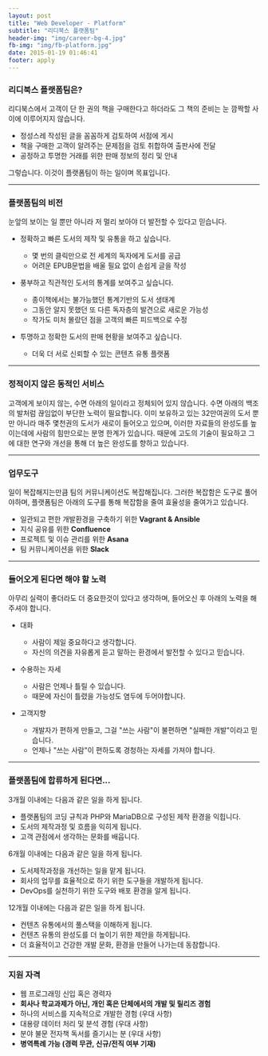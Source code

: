 ```yaml
---
layout: post
title: "Web Developer - Platform"
subtitle: "리디북스 플랫폼팀"
header-img: "img/career-bg-4.jpg"
fb-img: "img/fb-platform.jpg"
date: 2015-01-19 01:46:41
footer: apply
---
```


### 리디북스 플랫폼팀은?

리디북스에서 고객이 단 한 권의 책을 구매한다고 하더라도 그 책의 준비는 눈 깜짝할 사이에 이루어지지 않습니다.

* 정성스레 작성된 글을 꼼꼼하게 검토하여 서점에 게시
* 책을 구매한 고객이 알려주는 문제점을 검토 취합하여 출판사에 전달
* 공정하고 투명한 거래를 위한 판매 정보의 정리 및 안내

그렇습니다. 이것이 플랫폼팀이 하는 일이며 목표입니다.

<hr>

### 플랫폼팀의 비전

눈앞의 보이는 일 뿐만 아니라 저 멀리 보아야 더 발전할 수 있다고 믿습니다.

* 정확하고 빠른 도서의 제작 및 유통을 하고 싶습니다.
    * 몇 번의 클릭만으로 전 세계의 독자에게 도서를 공급
    * 어려운 EPUB문법을 배울 필요 없이 손쉽게 글을 작성

* 풍부하고 직관적인 도서의 통계를 보여주고 싶습니다.
    * 종이책에서는 불가능했던 통계기반의 도서 생태계
    * 그동안 알지 못했던 또 다른 독자층의 발견으로 새로운 가능성
    * 작가도 미처 몰랐던 점을 고객의 빠른 피드백으로 수정

* 투명하고 정확한 도서의 판매 현황을 보여주고 싶습니다.
    * 더욱 더 서로 신뢰할 수 있는 콘텐츠 유통 플랫폼

<hr>

### 정적이지 않은 동적인 서비스

고객에게 보이지 않는, 수면 아래의 일이라고 정체되어 있지 않습니다.
수면 아래의 백조의 발처럼 끊임없이 부단한 노력이 필요합니다.
이미 보유하고 있는 32만여권의 도서 뿐만 아니라 매주 몇천권의 도서가 새로이 들어오고 있으며,
이러한 자료들의 완성도를 높이는데에 사람의 힘만으로는 분명 한계가 있습니다.
때문에 고도의 기술이 필요하고 그에 대한 연구와 개선을 통해 더 높은 완성도를 향하고 있습니다.

<hr>

### 업무도구

일이 복잡해지는만큼 팀의 커뮤니케이션도 복잡해집니다. 
그러한 복잡함은 도구로 풀어야하며, 플랫폼팀은 아래의 도구를 통해 복잡함을 줄여 효율성을 줄여가고 있습니다.

* 일관되고 편한 개발환경을 구축하기 위한 **Vagrant & Ansible**
* 지식 공유를 위한 **Confluence**
* 프로젝트 및 이슈 관리를 위한 **Asana**
* 팀 커뮤니케이션을 위한 **Slack**

<hr>

### 들어오게 된다면 해야 할 노력

아무리 실력이 좋더라도 더 중요한것이 있다고 생각하며,
들어오신 후 아래의 노력을 해주셔야 합니다.

* 대화
    * 사람이 제일 중요하다고 생각합니다.
    * 자신의 의견을 자유롭게 듣고 말하는 환경에서 발전할 수 있다고 믿습니다.

* 수용하는 자세
    * 사람은 언제나 틀릴 수 있습니다.
    * 때문에 자신이 틀렸을 가능성도 염두에 두어야합니다.

* 고객지향
    * 개발자가 편하게 만들고, 그걸 "쓰는 사람"이 불편하면 "실패한 개발"이라고 믿습니다.
    * 언제나 "쓰는 사람"이 편하도록 경청하는 자세를 가져야 합니다.

<hr>

### 플랫폼팀에 합류하게 된다면…

3개월 이내에는 다음과 같은 일을 하게 됩니다.

* 플랫폼팀의 코딩 규칙과 PHP와 MariaDB으로 구성된 제작 환경을 익힙니다.
* 도서의 제작과정 및 흐름을 익히게 됩니다.
* 고객 관점에서 생각하는 문화를 배웁니다.

6개월 이내에는 다음과 같은 일을 하게 됩니다.

* 도서제작과정을 개선하는 일을 맡게 됩니다.
* 회사의 업무를 효율적으로 하기 위한 도구들을 개발하게 됩니다.
* DevOps를 실천하기 위한 도구와 배포 환경을 알게 됩니다.

12개월 이내에는 다음과 같은 일을 하게 됩니다.

* 컨텐츠 유통에서의 풀스택을 이해하게 됩니다.
* 컨텐츠 유통의 완성도를 더 높이기 위한 제안을 하게됩니다.
* 더 효율적이고 건강한 개발 문화, 환경을 만들어 나가는데 동참합니다.

<hr>

### 지원 자격

* 웹 프로그래밍 신입 혹은 경력자
* **회사나 학교과제가 아닌, 개인 혹은 단체에서의 개발 및 릴리즈 경험**
* 하나의 서비스를 지속적으로 개발한 경험 (우대 사항)
* 대용량 데이터 처리 및 분석 경험 (우대 사항)
* 분야 불문 전자책 독서를 즐기시는 분 (우대 사항)
* **병역특례 가능 (경력 무관, 신규/전직 여부 기재)**
